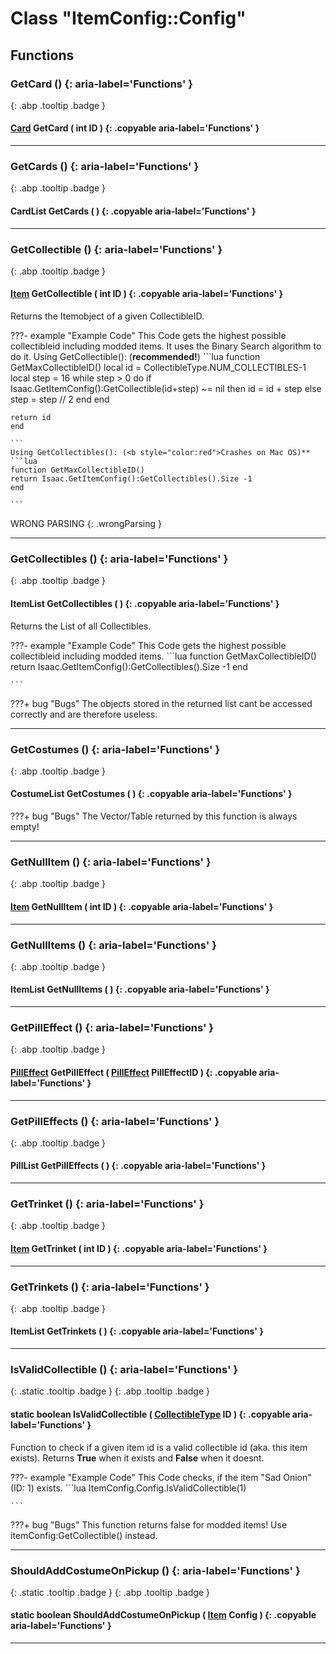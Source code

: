 # Class "ItemConfig::Config"
## Functions
### GetCard () {: aria-label='Functions' }
[ ](#){: .abp .tooltip .badge }
####  [Card](../ItemConfig_Card) GetCard ( int ID ) {: .copyable aria-label='Functions' }

___ 
### GetCards () {: aria-label='Functions' }
[ ](#){: .abp .tooltip .badge }
####  CardList GetCards ( ) {: .copyable aria-label='Functions' }

___ 
### GetCollectible () {: aria-label='Functions' }
[ ](#){: .abp .tooltip .badge }
####  [Item](../ItemConfig_Item) GetCollectible ( int ID ) {: .copyable aria-label='Functions' }

Returns the Itemobject of a given CollectibleID.

???- example "Example Code"
    This Code gets the highest possible collectibleid including modded items. It uses the Binary Search algorithm to do it.
    Using GetCollectible(): (**recommended!**)
    ```lua 
    function GetMaxCollectibleID()
    local id = CollectibleType.NUM_COLLECTIBLES-1
    local step = 16
    while step &gt; 0 do
    if Isaac.GetItemConfig():GetCollectible(id+step) ~= nil then
    id = id + step
    else
    step = step // 2
    end
    end
    
    return id
    end
    
    ```
    Using GetCollectibles(): (<b style="color:red">Crashes on Mac OS)**
    ```lua 
    function GetMaxCollectibleID()
    return Isaac.GetItemConfig():GetCollectibles().Size -1
    end
    
    ```
 WRONG PARSING 
{: .wrongParsing }
___ 
### GetCollectibles () {: aria-label='Functions' }
[ ](#){: .abp .tooltip .badge }
####  ItemList GetCollectibles ( ) {: .copyable aria-label='Functions' }

Returns the List of all Collectibles. 

???- example "Example Code"
    This Code gets the highest possible collectibleid including modded items.
    ```lua 
    function GetMaxCollectibleID()
    return Isaac.GetItemConfig():GetCollectibles().Size -1
    end
    
    ```


???+ bug "Bugs"
    The objects stored in the returned list cant be accessed correctly and are therefore useless.
___ 
### GetCostumes () {: aria-label='Functions' }
[ ](#){: .abp .tooltip .badge }
####  CostumeList GetCostumes ( ) {: .copyable aria-label='Functions' }


???+ bug "Bugs"
    The Vector/Table returned by this function is always empty! 
___ 
### GetNullItem () {: aria-label='Functions' }
[ ](#){: .abp .tooltip .badge }
####  [Item](../ItemConfig_Item) GetNullItem ( int ID ) {: .copyable aria-label='Functions' }

___ 
### GetNullItems () {: aria-label='Functions' }
[ ](#){: .abp .tooltip .badge }
####  ItemList GetNullItems ( ) {: .copyable aria-label='Functions' }

___ 
### GetPillEffect () {: aria-label='Functions' }
[ ](#){: .abp .tooltip .badge }
####  [PillEffect](../ItemConfig_PillEffect) GetPillEffect ( [PillEffect](../ItemConfig_PillEffect) PillEffectID ) {: .copyable aria-label='Functions' }

___ 
### GetPillEffects () {: aria-label='Functions' }
[ ](#){: .abp .tooltip .badge }
####  PillList GetPillEffects ( ) {: .copyable aria-label='Functions' }

___ 
### GetTrinket () {: aria-label='Functions' }
[ ](#){: .abp .tooltip .badge }
####  [Item](../ItemConfig_Item) GetTrinket ( int ID ) {: .copyable aria-label='Functions' }

___ 
### GetTrinkets () {: aria-label='Functions' }
[ ](#){: .abp .tooltip .badge }
####  ItemList GetTrinkets ( ) {: .copyable aria-label='Functions' }

___ 
### IsValidCollectible () {: aria-label='Functions' }
[ ](#){: .static .tooltip .badge } [ ](#){: .abp .tooltip .badge }
#### static boolean IsValidCollectible ( [CollectibleType](../enums/CollectibleType) ID ) {: .copyable aria-label='Functions' }

Function to check if a given item id is a valid collectible id (aka. this item exists). Returns **True** when it exists and **False** when it doesnt.

???- example "Example Code"
    This Code checks, if the item "Sad Onion" (ID: 1) exists.
    ```lua 
    ItemConfig.Config.IsValidCollectible(1)
    
    ```


???+ bug "Bugs"
    This function returns false for modded items! Use itemConfig:GetCollectible() instead.
___ 
### ShouldAddCostumeOnPickup () {: aria-label='Functions' }
[ ](#){: .static .tooltip .badge } [ ](#){: .abp .tooltip .badge }
#### static boolean ShouldAddCostumeOnPickup ( [Item](../ItemConfig_Item) Config ) {: .copyable aria-label='Functions' }

___ 
